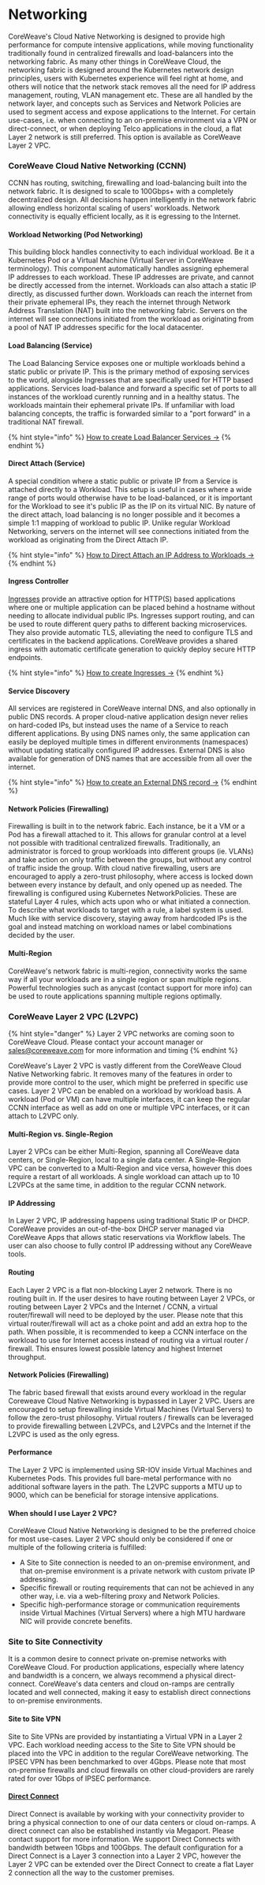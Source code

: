 # Networking

CoreWeave's Cloud Native Networking is designed to provide high performance for compute intensive applications, while moving functionality traditionally found in centralized firewalls and load-balancers into the networking fabric. As many other things in CoreWeave Cloud, the networking fabric is designed around the Kubernetes network design principles, users with Kubernetes experience will feel right at home, and others will notice that the network stack removes all the need for IP address management, routing, VLAN management etc. These are all handled by the network layer, and concepts such as Services and Network Policies are used to segment access and expose applications to the Internet. For certain use-cases, i.e. when connecting to an on-premise environment via a VPN or direct-connect, or when deploying Telco applications in the cloud, a flat Layer 2 network is still preferred. This option is available as CoreWeave Layer 2 VPC.

### CoreWeave Cloud Native Networking (CCNN)

CCNN has routing, switching, firewalling and load-balancing built into the network fabric. It is designed to scale to 100Gbps+ with a completely decentralized design. All decisions happen intelligently in the network fabric allowing endless horizontal scaling of users' workloads. Network connectivity is equally efficient locally, as it is egressing to the Internet.

#### Workload Networking (Pod Networking)

This building block handles connectivity to each individual workload. Be it a Kubernetes Pod or a Virtual Machine (Virtual Server in CoreWeave terminology). This component automatically handles assigning ephemeral IP addresses to each workload. These IP addresses are private, and cannot be directly accessed from the internet. Workloads can also attach a static IP directly, as discussed further down. Workloads can reach the internet from their private ephemeral IPs, they reach the internet through Network Address Translation (NAT) built into the networking fabric. Servers on the internet will see connections initiated from the workload as originating from a pool of NAT IP addresses specific for the local datacenter.

#### Load Balancing (Service)

The Load Balancing Service exposes one or multiple workloads behind a static public or private IP. This is the primary method of exposing services to the world, alongside Ingresses that are specifically used for HTTP based applications. Services load-balance and forward a specific set of ports to all instances of the workload curently running and in a healthy status. The workloads maintain their ephemeral private IPs. If unfamiliar with load balancing concepts, the traffic is forwarded similar to a "port forward" in a traditional NAT firewall.

{% hint style="info" %}
[How to create Load Balancer Services ->](exposing-applications.md#public-services)
{% endhint %}

#### Direct Attach (Service)

A special condition where a static public or private IP from a Service is attached directly to a Workload. This setup is useful in cases where a wide range of ports would otherwise have to be load-balanced, or it is important for the Workload to see it's public IP as the IP on its virtual NIC. By nature of the direct attach, load balancing is no longer possible and it becomes a simple 1:1 mapping of workload to public IP. Unlike regular Workload Networking, servers on the internet will see connections initiated from the workload as originating from the Direct Attach IP.

{% hint style="info" %}
[How to Direct Attach an IP Address to Workloads ->](exposing-applications.md#attaching-service-ip-directly-to-pod)
{% endhint %}

#### Ingress Controller

[Ingresses](https://kubernetes.io/docs/concepts/services-networking/ingress/) provide an attractive option for HTTP(S) based applications where one or multiple application can be placed behind a hostname without needing to allocate individual public IPs. Ingresses support routing, and can be used to route different query paths to different backing microservices. They also provide automatic TLS, alleviating the need to configure TLS and certificates in the backend applications. CoreWeave provides a shared ingress with automatic certificate generation to quickly deploy secure HTTP endpoints.

{% hint style="info" %}
[How to create Ingresses ->](https://docs.coreweave.com/coreweave-kubernetes/networking/exposing-applications#ingress)
{% endhint %}

#### Service Discovery

All services are registered in CoreWeave internal DNS, and also optionally in public DNS records. A proper cloud-native application design never relies on hard-coded IPs, but instead uses the name of a Service to reach different applications. By using DNS names only, the same application can easily be deployed multiple times in different environments (namespaces) without updating statically configured IP addresses. External DNS is also available for generation of DNS names that are accessible from all over the internet.

{% hint style="info" %}
[How to create an External DNS record ->](https://docs.coreweave.com/coreweave-kubernetes/networking/exposing-applications#external-dns)
{% endhint %}

#### Network Policies (Firewalling)

Firewalling is built in to the network fabric. Each instance, be it a VM or a Pod has a firewall attached to it. This allows for granular control at a level not possible with traditional centralized firewalls. Traditionally, an administrator is forced to group workloads into different groups (ie. VLANs) and take action on only traffic between the groups, but without any control of traffic inside the group. With cloud native firewalling, users are encouraged to apply a zero-trust philosophy, where access is locked down between every instance by default, and only opened up as needed. The firewalling is configured using Kubernetes NetworkPolicies. These are stateful Layer 4 rules, which acts upon who or what initiated a connection. To describe what workloads to target with a rule, a label system is used. Much like with service discovery, staying away from hardcoded IPs is the goal and instead matching on workload names or label combinations decided by the user.

#### Multi-Region

CoreWeave's network fabric is multi-region, connectivity works the same way if all your workloads are in a single region or span multiple regions. Powerful technologies such as anycast (contact support for more info) can be used to route applications spanning multiple regions optimally.

### CoreWeave Layer 2 VPC (L2VPC)

{% hint style="danger" %}
Layer 2 VPC networks are coming soon to CoreWeave Cloud. Please contact your account manager or sales@coreweave.com for more information and timing
{% endhint %}

CoreWeave's Layer 2 VPC is vastly different from the CoreWeave Cloud Native Networking fabric. It removes many of the features in order to provide more control to the user, which might be preferred in specific use cases. Layer 2 VPC can be enabled on a workload by workload basis. A workload (Pod or VM) can have multiple interfaces, it can keep the regular CCNN interface as well as add on one or multiple VPC interfaces, or it can attach to L2VPC only.

#### Multi-Region vs. Single-Region

Layer 2 VPCs can be either Multi-Region, spanning all CoreWeave data centers, or Single-Region, local to a single data center. A Single-Region VPC can be converted to a Multi-Region and vice versa, however this does require a restart of all workloads. A single workload can attach up to 10 L2VPCs at the same time, in addition to the regular CCNN network.

#### IP Addressing

In Layer 2 VPC, IP addressing happens using traditional Static IP or DHCP. CoreWeave provides an out-of-the-box DHCP server managed via CoreWeave Apps that allows static reservations via Workflow labels. The user can also choose to fully control IP addressing without any CoreWeave tools.

#### Routing

Each Layer 2 VPC is a flat non-blocking Layer 2 network. There is no routing built in. If the user desires to have routing between Layer 2 VPCs, or routing between Layer 2 VPCs and the Internet / CCNN, a virtual router/firewall will need to be deployed by the user. Please note that this virtual router/firewall will act as a choke point and add an extra hop to the path. When possible, it is recommended to keep a CCNN interface on the workload to use for Internet access instead of routing via a virtual router / firewall. This ensures lowest possible latency and highest Internet throughput.

#### Network Policies (Firewalling)

The fabric based firewall that exists around every workload in the regular Coreweave Cloud Native Networking is bypassed in Layer 2 VPC. Users are encouraged to setup firewalling inside Virtual Machines (Virtual Servers) to follow the zero-trust philosophy. Virtual routers / firewalls can be leveraged to provide firewalling between L2VPCs, and L2VPCs and the Internet if the L2VPC is used as the only egress.

#### Performance

The Layer 2 VPC is implemented using SR-IOV inside Virtual Machines and Kubernetes Pods. This provides full bare-metal performance with no additional software layers in the path. The L2VPC supports a MTU up to 9000, which can be beneficial for storage intensive applications.

#### When should I use Layer 2 VPC?

CoreWeave Cloud Native Networking is designed to be the preferred choice for most use-cases. Layer 2 VPC should only be considered if one or multiple of the following criteria is fulfilled:

* A Site to Site connection is needed to an on-premise environment, and that on-premise environment is a private network with custom private IP addressing.
* Specific firewall or routing requirements that can not be achieved in any other way, i.e. via a web-filtering proxy and Network Policies.
* Specific high-performance storage or communication requirements inside Virtual Machines (Virtual Servers) where a high MTU hardware NIC will provide concrete benefits.

### Site to Site Connectivity

It is a common desire to connect private on-premise networks with CoreWeave Cloud. For production applications, especially where latency and bandwidth is a concern, we always recommend a physical direct-connect. CoreWeave's data centers and cloud on-ramps are centrally located and well connected, making it easy to establish direct connections to on-premise environments.

#### Site to Site VPN

Site to Site VPNs are provided by instantiating a Virtual VPN in a Layer 2 VPC. Each workload needing access to the Site to Site VPN should be placed into the VPC in addition to the regular CoreWeave networking. The IPSEC VPN has been benchmarked to over 4Gbps. Please note that most on-premise firewalls and cloud firewalls on other cloud-providers are rarely rated for over 1Gbps of IPSEC performance.

#### [Direct Connect](./#direct-connect)

Direct Connect is available by working with your connectivity provider to bring a physical connection to one of our data centers or cloud on-ramps. A direct connect can also be established instantly via Megaport. Please contact support for more information. We support Direct Connects with bandwidth between 1Gbps and 100Gbps. The default configuration for a Direct Connect is a Layer 3 connection into a Layer 2 VPC, however the Layer 2 VPC can be extended over the Direct Connect to create a flat Layer 2 connection all the way to the customer premises.
